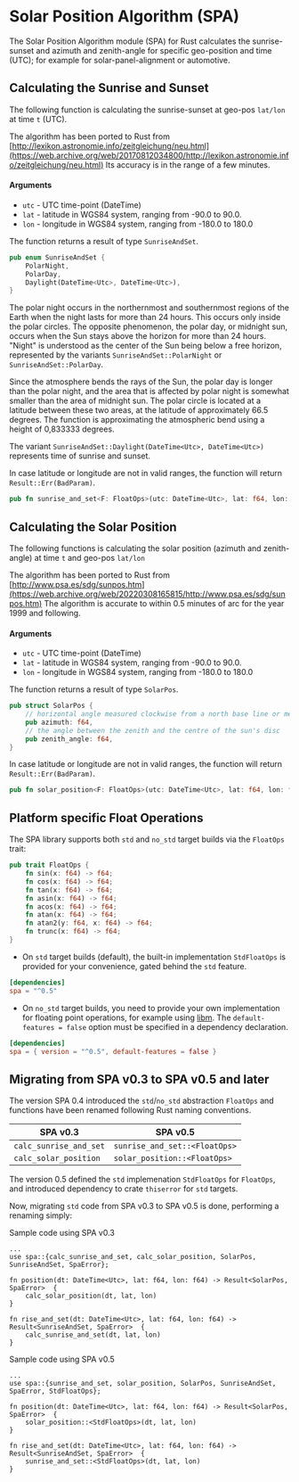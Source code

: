 # Solar Position Algorithm (SPA)
The Solar Position Algorithm module (SPA) for Rust calculates the sunrise-sunset and azimuth and zenith-angle for
specific geo-position and time (UTC); for example for solar-panel-alignment or automotive.

## Calculating the Sunrise and Sunset

The following function is calculating the sunrise-sunset at geo-pos `lat/lon` at time `t` (UTC).

The algorithm has been ported to Rust from [http://lexikon.astronomie.info/zeitgleichung/neu.html](https://web.archive.org/web/20170812034800/http://lexikon.astronomie.info/zeitgleichung/neu.html)
Its accuracy is in the range of a few minutes.

#### Arguments

 * `utc` - UTC time-point (DateTime<Utc>)
 * `lat` - latitude in WGS84 system, ranging from -90.0 to 90.0.
 * `lon` - longitude in WGS84 system, ranging from -180.0 to 180.0

The function returns a result of type `SunriseAndSet`.

```rust
pub enum SunriseAndSet {
    PolarNight,
    PolarDay,
    Daylight(DateTime<Utc>, DateTime<Utc>),
}
```

The polar night occurs in the northernmost and southernmost regions of the Earth when the night lasts
for more than 24 hours. This occurs only inside the polar circles. The opposite phenomenon, the
polar day, or midnight sun, occurs when the Sun stays above the horizon for more than 24 hours.
"Night" is understood as the center of the Sun being below a free horizon, represented by the variants
`SunriseAndSet::PolarNight` or `SunriseAndSet::PolarDay`.

Since the atmosphere bends the rays of the Sun, the polar day is longer than the polar night,
and the area that is affected by polar night is somewhat smaller than the area of midnight sun.
The polar circle is located at a latitude between these two areas, at the latitude of
approximately 66.5 degrees. The function is approximating the atmospheric bend using a height
of 0,833333 degrees.

The variant `SunriseAndSet::Daylight(DateTime<Utc>, DateTime<Utc>)` represents time of sunrise and sunset.

In case latitude or longitude are not in valid ranges, the function will return `Result::Err(BadParam)`.


```rust
pub fn sunrise_and_set<F: FloatOps>(utc: DateTime<Utc>, lat: f64, lon: f64) -> Result<SunriseAndSet, SpaError> {..}
```

## Calculating the Solar Position

The following functions is calculating the solar position (azimuth and zenith-angle)
at time `t` and geo-pos `lat/lon`

The algorithm has been ported to Rust from [http://www.psa.es/sdg/sunpos.htm](https://web.archive.org/web/20220308165815/http://www.psa.es/sdg/sunpos.htm)
The algorithm is accurate to within 0.5 minutes of arc for the year 1999 and following.

#### Arguments

* `utc` - UTC time-point (DateTime<Utc>)
* `lat` - latitude in WGS84 system, ranging from -90.0 to 90.0.
* `lon` - longitude in WGS84 system, ranging from -180.0 to 180.0

The function returns a result of type `SolarPos`.

```rust
pub struct SolarPos {
    // horizontal angle measured clockwise from a north base line or meridian
    pub azimuth: f64,
    // the angle between the zenith and the centre of the sun's disc
    pub zenith_angle: f64,
}
```

In case latitude or longitude are not in valid ranges, the function will return `Result::Err(BadParam)`.

```rust
pub fn solar_position<F: FloatOps>(utc: DateTime<Utc>, lat: f64, lon: f64) -> Result<SolarPos, SpaError> {..}
```

## Platform specific Float Operations
The SPA library supports both `std` and `no_std` target builds via the `FloatOps` trait:

```rust
pub trait FloatOps {
    fn sin(x: f64) -> f64;
    fn cos(x: f64) -> f64;
    fn tan(x: f64) -> f64;
    fn asin(x: f64) -> f64;
    fn acos(x: f64) -> f64;
    fn atan(x: f64) -> f64;
    fn atan2(y: f64, x: f64) -> f64;
    fn trunc(x: f64) -> f64;
}
```

- On `std` target builds (default), the built-in implementation `StdFloatOps` is provided
for your convenience, gated behind the `std` feature.
```toml
[dependencies]
spa = "^0.5"
```
- On `no_std` target builds, you need to provide your own implementation for
floating point operations, for example using [libm](https://docs.rs/libm/0.2.7/libm/).
The `default-features = false` option must be specified in a dependency declaration.
```toml
[dependencies]
spa = { version = "^0.5", default-features = false }
```

## Migrating from SPA v0.3 to SPA v0.5 and later

The version SPA 0.4 introduced the `std`/`no_std` abstraction `FloatOps` and functions have been renamed following Rust naming conventions.

| SPA v0.3              | SPA v0.5                       |
|-----------------------|--------------------------------|
|  `calc_sunrise_and_set` | `sunrise_and_set::<FloatOps>` |
|  `calc_solar_position`  | `solar_position::<FloatOps>` |

The version 0.5 defined the `std` implemenation `StdFloatOps` for `FloatOps`, and introduced dependency to crate `thiserror` for `std` targets.

Now, migrating `std` code from SPA v0.3 to SPA v0.5 is done, performing a renaming simply:   

Sample code using SPA v0.3
``` 
...
use spa::{calc_sunrise_and_set, calc_solar_position, SolarPos, SunriseAndSet, SpaError};

fn position(dt: DateTime<Utc>, lat: f64, lon: f64) -> Result<SolarPos, SpaError>  {
    calc_solar_position(dt, lat, lon)
}

fn rise_and_set(dt: DateTime<Utc>, lat: f64, lon: f64) -> Result<SunriseAndSet, SpaError>  {
    calc_sunrise_and_set(dt, lat, lon)
}
``` 

Sample code using SPA v0.5
``` 
...
use spa::{sunrise_and_set, solar_position, SolarPos, SunriseAndSet, SpaError, StdFloatOps};

fn position(dt: DateTime<Utc>, lat: f64, lon: f64) -> Result<SolarPos, SpaError>  {
    solar_position::<StdFloatOps>(dt, lat, lon)
}

fn rise_and_set(dt: DateTime<Utc>, lat: f64, lon: f64) -> Result<SunriseAndSet, SpaError>  {
    sunrise_and_set::<StdFloatOps>(dt, lat, lon)
}
``` 

